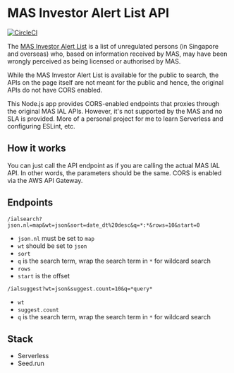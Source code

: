 # MAS Investor Alert List API

[![CircleCI](https://circleci.com/gh/circleci/circleci-docs.svg?style=svg)](https://circleci.com/gjj/mas-ial-api)

The [MAS Investor Alert List](https://www.mas.gov.sg/investor-alert-list) is a list of unregulated persons (in Singapore and overseas) who, based on information received by MAS, may have been wrongly perceived as being licensed or authorised by MAS.

While the MAS Investor Alert List is available for the public to search, the APIs on the page itself are not meant for the public and hence, the original APIs do not have CORS enabled.

This Node.js app provides CORS-enabled endpoints that proxies through the original MAS IAL APIs. However, it's not supported by the MAS and no SLA is provided. More of a personal project for me to learn Serverless and configuring ESLint, etc.

## How it works

You can just call the API endpoint as if you are calling the actual MAS IAL API. In other words, the parameters should be the same. CORS is enabled via the AWS API Gateway.

## Endpoints

```
/ialsearch?json.nl=map&wt=json&sort=date_dt%20desc&q=*:*&rows=10&start=0
```

- `json.nl` must be set to `map`
- `wt` should be set to `json`
- `sort` 
- `q` is the search term, wrap the search term in `*` for wildcard search
- `rows`
- `start` is the offset

```
/ialsuggest?wt=json&suggest.count=10&q=*query*
```

- `wt`
- `suggest.count`
- `q` is the search term, wrap the search term in `*` for wildcard search


## Stack

- Serverless
- Seed.run
